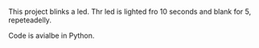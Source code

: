 This project blinks a led.
Thr led is lighted fro 10 seconds and blank for 5, repeteadelly.


Code is avialbe in Python.

